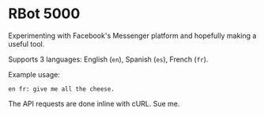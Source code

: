# RBot 5000

Experimenting with Facebook's Messenger platform and hopefully making a useful tool.

Supports 3 languages: English (`en`), Spanish (`es`), French (`fr`).

Example usage:
```
en fr: give me all the cheese.
```

The API requests are done inline with cURL. Sue me.
